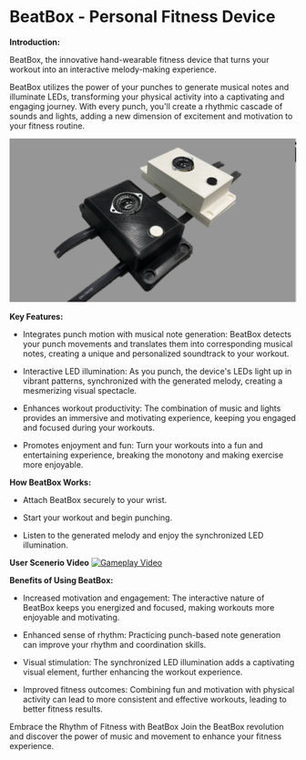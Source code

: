 # BeatBox - Personal Fitness Device 

**Introduction:**

BeatBox, the innovative hand-wearable fitness device that turns your workout into an interactive melody-making experience.

BeatBox utilizes the power of your punches to generate musical notes and illuminate LEDs, transforming your physical activity into a captivating and engaging journey. With every punch, you'll create a rhythmic cascade of sounds and lights, adding a new dimension of excitement and motivation to your fitness routine.

![Image of BeatBox device](BeatBox.png)

**Key Features:**

- Integrates punch motion with musical note generation: BeatBox detects your punch movements and translates them into corresponding musical notes, creating a unique and personalized soundtrack to your workout.

- Interactive LED illumination: As you punch, the device's LEDs light up in vibrant patterns, synchronized with the generated melody, creating a mesmerizing visual spectacle.

- Enhances workout productivity: The combination of music and lights provides an immersive and motivating experience, keeping you engaged and focused during your workouts.

- Promotes enjoyment and fun: Turn your workouts into a fun and entertaining experience, breaking the monotony and making exercise more enjoyable.

**How BeatBox Works:**

- Attach BeatBox securely to your wrist.

- Start your workout and begin punching.

- Listen to the generated melody and enjoy the synchronized LED illumination.

**User Scenerio Video**
[![Gameplay Video](https://img.youtube.com/vi/1oRCBXBaxI4/maxresdefault.jpg)](https://youtu.be/1oRCBXBaxI4)


**Benefits of Using BeatBox:**

- Increased motivation and engagement: The interactive nature of BeatBox keeps you energized and focused, making workouts more enjoyable and motivating.

- Enhanced sense of rhythm: Practicing punch-based note generation can improve your rhythm and coordination skills.

- Visual stimulation: The synchronized LED illumination adds a captivating visual element, further enhancing the workout experience.

- Improved fitness outcomes: Combining fun and motivation with physical activity can lead to more consistent and effective workouts, leading to better fitness results.

Embrace the Rhythm of Fitness with BeatBox
Join the BeatBox revolution and discover the power of music and movement to enhance your fitness experience.
